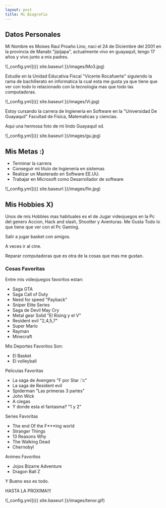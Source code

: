 ```yaml
---
layout: post
title: Mi Biografia
---
```


## Datos Personales
Mi Nombre es Moises Raul Proaño Lino, naci el 24 de Diciembre del 2001 en la provincia de Manabi "jipijapa", actualmente vivo en guayaquil, tengo 17 años y vivo junto a mis padres.

![_config.yml]({{ site.baseurl }}/images/Mo3.jpg)


Estudie en la Unidad Educativa Fiscal "Vicente Rocafuerte" siguiendo la rama de bachillerato en informatica la cual esta me gusta ya que tiene que ver con todo lo relacionado con la tecnologia mas que todo las computadoras.

![_config.yml]({{ site.baseurl }}/images/Vi.jpg)


Estoy cursando la carrera de Ingieneria en Software en la "Universidad De Guayaquil" Facultad de Fisica, Matematicas y ciencias.

Aqui una hermosa foto de mi lindo Guayaquil xd.

![_config.yml]({{ site.baseurl }}/images/gu.jpg)



## Mis Metas :)
* Terminar la carrera
* Conseguir mi titulo de Ingieneria en sistemas
* Realizar un Masterado en Software EE.UU.
* Trabajar en Microsoft como Desarrollador de software

![_config.yml]({{ site.baseurl }}/images/fin.jpg)


## Mis Hobbies X)
Unos de mis Hobbies mas habituales es el de Jugar videojuegos en la Pc del genero Accion, Hack and slash, Shootter y Aventuras.
Me Gusta Todo lo que tiene que ver con el Pc Gaming.

Salir a jugar basket con amigos.

A veces ir al cine.

Reparar computadoras que es otra de la cosas que mas me gustan.

### Cosas Favoritas

Entre mis videojuegos favoritos estan:
* Saga GTA
* Saga Call of Duty
* Need for speed "Payback"
* Sniper Elite Series
* Saga de Devil May Cry
* Metal gear Solid "El Rising y el V"
* Resident evil "2,4,5,7"
* Super Mario
* Rayman
* Minecraft

Mis Deportes Favoritos Son:
* El Basket
* El volleyball

Peliculas Favoritas
* La saga de Avengers "F por Star :'c"
* La saga de Resident evil
* Spiderman "Las primeras 3 partes"
* John Wick
* A ciegas
* Y donde esta el fantasma? "1 y 2"

Series Favoritas
* The end Of the F***ing world
* Stranger Things
* 13 Reasons Why
* The Walking Dead
* Chernobyl

Animes Favoritos
* Jojos Bizarre Adventure
* Dragon Ball Z


 Y Bueno eso es todo.

HASTA LA PROXIMA!!!



![_config.yml]({{ site.baseurl }}/images/tenor.gif)

